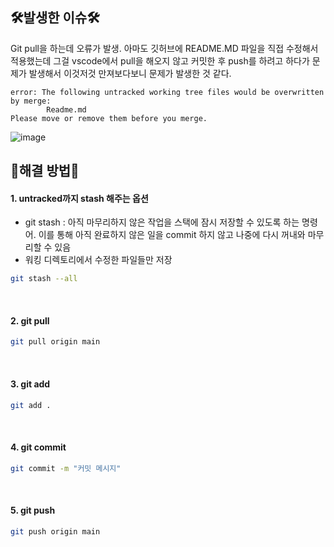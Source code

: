 ## 🛠️발생한 이슈🛠️
Git pull을 하는데 오류가 발생. 아마도 깃허브에 README.MD 파일을 직접 수정해서 적용했는데 그걸 vscode에서 pull을 해오지 않고 커밋한 후 push를 하려고 하다가 문제가 발생해서 이것저것 만져보다보니 문제가 발생한 것 같다.
```
error: The following untracked working tree files would be overwritten by merge:
        Readme.md
Please move or remove them before you merge.
```
![image](https://github.com/limhyerin/StudyNote/assets/70150896/c50a88ff-a735-414a-849e-a8f824e03da8)

## 🤖해결 방법🤖
#### 1. untracked까지 stash 해주는 옵션
- git stash : 아직 마무리하지 않은 작업을 스택에 잠시 저장할 수 있도록 하는 명령어. 이를 통해 아직 완료하지 않은 일을 commit 하지 않고 나중에 다시 꺼내와 마무리할 수 있음
- 워킹 디렉토리에서 수정한 파일들만 저장
```bash
git stash --all
```
<br />

#### 2. git pull
```bash
git pull origin main
```
<br />

#### 3. git add
```bash
git add .
```
<br />

#### 4. git commit
```bash
git commit -m "커밋 메시지"
```
<br />

#### 5. git push
```bash
git push origin main
```
